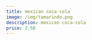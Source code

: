```yaml
---
title: mexican coca-cola
image: /img/tamarindo.png
description: mexican coca-cola
price: 2.50
---
```

